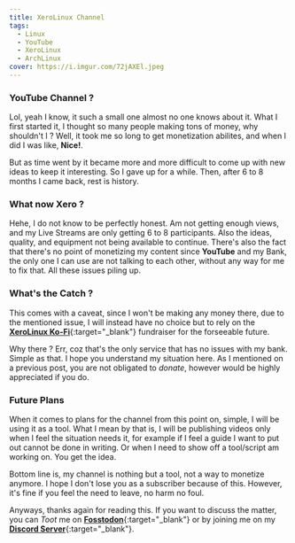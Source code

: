 ```yaml
---
title: XeroLinux Channel
tags:
  - Linux
  - YouTube
  - XeroLinux
  - ArchLinux
cover: https://i.imgur.com/72jAXEl.jpeg
---
```


### YouTube Channel ?

Lol, yeah I know, it such a small one almost no one knows about it. What I first started it, I thought so many people making tons of money, why shouldn't I ? Well, it took me so long to get monetization abilites, and when I did I was like, **Nice!**.

But as time went by it became more and more difficult to come up with new ideas to keep it interesting. So I gave up for a while. Then, after 6 to 8 months I came back, rest is history.

### What now Xero ?

Hehe, I do not know to be perfectly honest. Am not getting enough views, and my Live Streams are only getting 6 to 8 participants. Also the ideas, quality, and equipment not being available to continue. There's also the fact that there's no point of monetizing my content since **YouTube** and my Bank, the only one I can use are not talking to each other, without any way for me to fix that. All these issues piling up.

### What's the Catch ?

This comes with a caveat, since I won't be making any money there, due to the mentioned issue, I will instead have no choice but to rely on the [**XeroLinux Ko-Fi**](https://ko-fi.com/XeroLinux){:target="_blank"} fundraiser for the forseeable future.

Why there ? Err, coz that's the only service that has no issues with my bank. Simple as that. I hope you understand my situation here. As I mentioned on a previous post, you are not obligated to *donate*, however would be highly appreciated if you do.

### Future Plans

When it comes to plans for the channel from this point on, simple, I will be using it as a tool. What I mean by that is, I will be publishing videos only when I feel the situation needs it, for example if I feel a guide I want to put out cannot be done in writing. Or when I need to show off a tool/script am working on. You get the idea.

Bottom line is, my channel is nothing but a tool, not a way to monetize anymore. I hope I don't lose you as a subscriber because of this. However, it's fine if you feel the need to leave, no harm no foul.

Anyways, thanks again for reading this. If you want to discuss the matter, you can *Toot* me on [**Fosstodon**](https://fosstodon.org/@XeroLinux){:target="_blank"} or by joining me on my [**Discord Server**](https://discord.gg/5sqxTSuKZu){:target="_blank"}.
